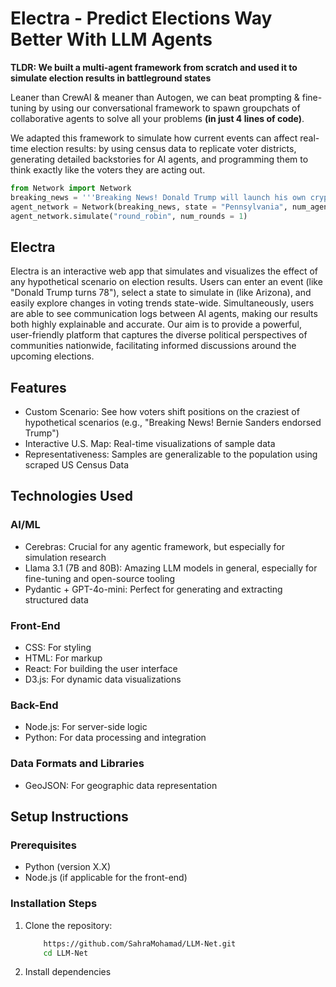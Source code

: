 # **Electra - Predict Elections Way Better With LLM Agents**

__TLDR: We built a multi-agent framework from scratch and used it to simulate election results in battleground states__ 

Leaner than CrewAI & meaner than Autogen, we can beat prompting & fine-tuning by using our conversational framework to spawn groupchats of collaborative agents to solve all your problems __(in just 4 lines of code)__.

We adapted this framework to simulate how current events can affect real-time election results: by using census data to replicate voter districts, generating detailed backstories for AI agents, and programming them to think exactly like the voters they are acting out. 
```python
from Network import Network
breaking_news = '''Breaking News! Donald Trump will launch his own cryptocurrency.'''
agent_network = Network(breaking_news, state = "Pennsylvania", num_agents = 15)
agent_network.simulate("round_robin", num_rounds = 1)
```
## **Electra**
Electra is an interactive web app that simulates and visualizes the effect of any hypothetical scenario on election results. Users can enter an event (like "Donald Trump turns 78"), select a state to simulate in (like Arizona), and easily explore changes in voting trends state-wide. Simultaneously, users are able to see communication logs between AI agents, making our results both highly explainable and accurate. Our aim is to provide a powerful, user-friendly platform that captures the diverse political perspectives of communities nationwide, facilitating informed discussions around the upcoming elections.

## **Features**
- Custom Scenario: See how voters shift positions on the craziest of hypothetical scenarios (e.g., "Breaking News! Bernie Sanders endorsed Trump")
- Interactive U.S. Map: Real-time visualizations of sample data
- Representativeness: Samples are generalizable to the population using scraped US Census Data

## **Technologies Used**

### AI/ML
- Cerebras: Crucial for any agentic framework, but especially for simulation research
- Llama 3.1 (7B and 80B): Amazing LLM models in general, especially for fine-tuning and open-source tooling
- Pydantic + GPT-4o-mini: Perfect for generating and extracting structured data

### Front-End
- CSS: For styling
- HTML: For markup
- React: For building the user interface
- D3.js: For dynamic data visualizations

### Back-End
- Node.js: For server-side logic
- Python: For data processing and integration

### Data Formats and Libraries
- GeoJSON: For geographic data representation

## **Setup Instructions**

### **Prerequisites**
- Python (version X.X)
- Node.js (if applicable for the front-end)

### **Installation Steps**
1. Clone the repository:
   ```bash git clone
       https://github.com/SahraMohamad/LLM-Net.git
       cd LLM-Net 
2. Install dependencies


